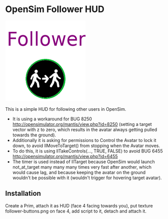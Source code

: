 # OpenSim Follower HUD
![logo](images/logo.png)


This is a simple HUD for following other users in OpenSim.
- It is using a workaround for BUG 8250 http://opensimulator.org/mantis/view.php?id=8250 (setting a target vector with z to zero, which results in the avatar always getting pulled towards the ground).
- Additionally it is asking for permissions to Control the Avatar to lock it down, to avoid llMoveToTarget() from stopping when the Avatar moves.
- To do this, it is using llTakeControls(..., TRUE, FALSE) to avoid BUG 6455 http://opensimulator.org/mantis/view.php?id=6455
- The timer is used instead of llTarget because OpenSim would launch not_at_target many many many times very fast after another, which would cause lag, and because keeping the avatar on the ground wouldn't be possible with it (wouldn't trigger for hovering target avatar).

## Installation
Create a Prim, attach it as HUD (face 4 facing towards you), put texture follower-buttons.png on face 4, add script to it, detach and attach it.

